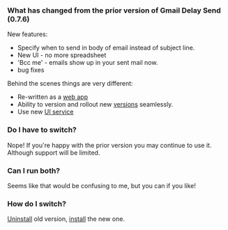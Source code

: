 ### What has changed from the prior version of Gmail Delay Send (0.7.6) ###

New features:
  * Specify when to send in body of email instead of subject line.
  * New UI - no more spreadsheet
  * 'Bcc me' - emails show up in your sent mail now.
  * bug fixes

Behind the scenes things are very different:
  * Re-written as a [web app](https://developers.google.com/apps-script/execution_web_apps)
  * Ability to version and rollout new [versions](https://developers.google.com/apps-script/guide_versions) seamlessly.
  * Use new [UI service](https://developers.google.com/apps-script/uiapp)

### Do I have to switch? ###
Nope! If you're happy with the prior version you may continue to use it. Although support will be limited.

### Can I run both? ###
Seems like that would be confusing to me, but you can if you like!

### How do I switch? ###
[Uninstall](https://code.google.com/p/gmail-delay-send/wiki/GmailDelaySendUninstall) old version, [install](https://code.google.com/p/gmail-delay-send/wiki/GmailDelaySendInstall_8) the new one.